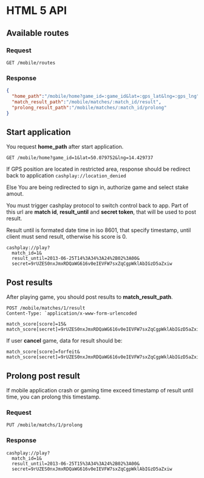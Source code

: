 # HTML 5 API

## Available routes

### Request
`GET /mobile/routes`

### Response
```json
{
  "home_path":"/mobile/home?game_id=:game_id&lat=:gps_lat&lng=:gps_lng",
  "match_result_path":"/mobile/matches/:match_id/result",
  "prolong_result_path":"/mobile/matches/:match_id/prolong"
}
```

## Start application
You request **home_path** after start application.

`GET /mobile/home?game_id=1&lat=50.079752&lng=14.429737`

If GPS position are located in restricted area, response should be redirect back to application
`cashplay://location_denied`

Else You are being redirected to sign in, authorize game and select stake amout.

You must trigger cashplay protocol to switch control back to app. Part of this url are **match id**, **result_until** and **secret token**, that will be used to post result.

Result until is formated date time in iso 8601, that specify timestamp, until client must send result, otherwise his score is 0.

```
cashplay://play?
  match_id=1&
  result_until=2013-06-25T14%3A34%3A24%2B02%3A00&
  secret=9rUZES0nxJmxRDQaWG616v0eIEVFW7sxZqCgpWklAbIGzD5aZxiw
```

## Post results

After playing game, you should post results to **match_result_path**.
```
POST /mobile/matches/1/result
Content-Type: `application/x-www-form-urlencoded

match_score[score]=15&
match_score[secret]=9rUZES0nxJmxRDQaWG616v0eIEVFW7sxZqCgpWklAbIGzD5aZxiw
```

If user **cancel** game, data for result should be:
```
match_score[score]=forfeit&
match_score[secret]=9rUZES0nxJmxRDQaWG616v0eIEVFW7sxZqCgpWklAbIGzD5aZxiw
```

## Prolong post result

If mobile application crash or gaming time exceed timestamp of result until time, you can prolong this timestamp.

### Request

`PUT /mobile/matchs/1/prolong`

### Response

```
cashplay://play?
  match_id=1&
  result_until=2013-06-25T15%3A34%3A24%2B02%3A00&
  secret=9rUZES0nxJmxRDQaWG616v0eIEVFW7sxZqCgpWklAbIGzD5aZxiw
```
